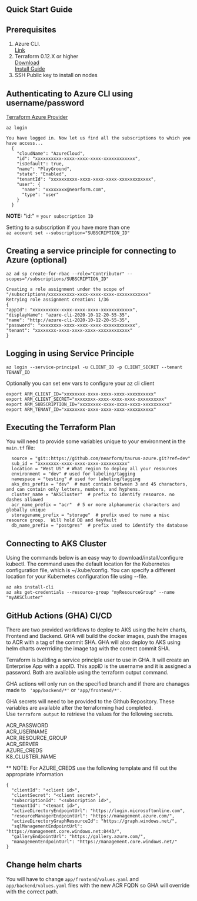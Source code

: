 Quick Start Guide
---


Prerequisites
---
 1. Azure CLI.    
 [Link](https://docs.microsoft.com/en-us/cli/azure/install-azure-cli)
 2. Terraform 0.12.X or higher  
    [Download](https://releases.hashicorp.com/terraform/)  
    [Install Guide](https://learn.hashicorp.com/tutorials/terraform/install-cli?in=terraform/azure-get-started)
3. SSH Public key to install on nodes  

Authenticating to Azure CLI using username/password  
---
[Terraform Azure Provider](https://www.terraform.io/docs/providers/azurerm/guides/service_principal_client_secret.html)

```az login```  

``` 
You have logged in. Now let us find all the subscriptions to which you have access...  
  {
    "cloudName": "AzureCloud",  
    "id": "xxxxxxxxxx-xxxx-xxxx-xxxx-xxxxxxxxxxxx",  
    "isDefault": true,  
    "name": "PlayGround",  
    "state": "Enabled",  
    "tenantId": "xxxxxxxxxx-xxxx-xxxx-xxxx-xxxxxxxxxxxx",  
    "user": {  
      "name": "xxxxxxxx@nearform.com",  
      "type": "user"  
    }  
  }  
  ```  
**NOTE:**  "id:" = ```your subscription ID```  

Setting to a subscription if you have more than one  
```az account set --subscription="SUBSCRIPTION_ID"```  

Creating a service principle for connecting to Azure (optional)
---

```az ad sp create-for-rbac --role="Contributor" --scopes="/subscriptions/SUBSCRIPTION_ID"```  

  ```
  Creating a role assignment under the scope of "/subscriptions/xxxxxxxxxx-xxxx-xxxx-xxxx-xxxxxxxxxxxx"
  Retrying role assignment creation: 1/36
{
  "appId": "xxxxxxxxxx-xxxx-xxxx-xxxx-xxxxxxxxxxxx",
  "displayName": "azure-cli-2020-10-12-20-55-35",
  "name": "http://azure-cli-2020-10-12-20-55-35",
  "password": "xxxxxxxx-xxxx-xxxx-xxxx-xxxxxxxxxxxx",
  "tenant": "xxxxxxxx-xxxx-xxxx-xxxx-xxxxxxxxxxxx"
}
```
Logging in using Service Principle 
---
```az login --service-principal -u CLIENT_ID -p CLIENT_SECRET --tenant TENANT_ID```

Optionally you can set env vars to configure your az cli client  
```
export ARM_CLIENT_ID="xxxxxxxx-xxxx-xxxx-xxxx-xxxxxxxxxx"  
export ARM_CLIENT_SECRET="xxxxxxxx-xxxx-xxxx-xxxx-xxxxxxxxxx"   
export ARM_SUBSCRIPTION_ID="xxxxxxxx-xxxx-xxxx-xxxx-xxxxxxxxxx"  
export ARM_TENANT_ID="xxxxxxxx-xxxx-xxxx-xxxx-xxxxxxxxxx"   
```
Executing the Terraform Plan
---
You will need to provide some variables unique to your environment in the ``` main.tf ``` file:  
```
  source = "git::https://github.com/nearform/taurus-azure.git?ref=dev"  
  sub_id = "xxxxxxxx-xxxx-xxxx-xxxx-xxxxxxxxxx"  
  location = "West US" # What region to deploy all your resources  
  environment = "dev" # used for labeling/tagging
  namespace = "testing" # used for labeling/tagging 
  aks_dns_prefix = "dev"  # must contain between 3 and 45 characters, and can contain only letters, numbers, and hyphens.   
  cluster_name = "AKSCluster"  # prefix to identify resource. no dashes allowed   
  acr_name_prefix = "acr"  # 5 or more alphanumeric characters and globally unique  
  storagename_prefix = "storage"  # prefix used to name a misc resource group.  Will hold DB and KeyVault
  db_name_prefix = "postgres"  # prefix used to identify the database
```
Connecting to AKS Cluster
---

Using the commands below is an easy way to download/install/configure kubectl.  The command uses the default location for the Kubernetes configuration file, which is ~/.kube/config. You can specify a different location for your Kubernetes configuration file using --file.
```
az aks install-cli  
az aks get-credentials --resource-group "myResourceGroup" --name "myAKSCluster"   
```

GitHub Actions (GHA) CI/CD
---

There are two provided workflows to deploy to AKS using the helm charts, Frontend and Backend.  GHA will build the docker images, push the images to ACR with a tag of the commit SHA.  GHA will also deploy to AKS using helm charts overrriding the image tag with the correct commit SHA.  

Terraform is building a service principle user to use in GHA.  It will create an Enterprise App with a appID.  This appID is the username and it is assigned a password.  Both are available using the terraform output command.  

GHA actions will only run on the specified branch and if there are chanages made to ```  'app/backend/*' ```  or  ``` 'app/frontend/*'.  ```    

GHA secrets will need to be provided to the Github Repository.  These variables are available after the terraforming had completed.  
Use ``` terraform output ``` to retrieve the values for the following secrets.

ACR_PASSWORD  
ACR_USERNAME  
ACR_RESOURCE_GROUP  
ACR_SERVER  
AZURE_CREDS  
K8_CLUSTER_NAME  

** NOTE: For AZURE_CREDS use the following template and fill out the appropriate information
``` 
{
  "clientId": "<client id>",
  "clientSecret": "<client secret>",
  "subscriptionId": "<subscription id>",
  "tenantId": "<tenant id>",
  "activeDirectoryEndpointUrl": "https://login.microsoftonline.com",
  "resourceManagerEndpointUrl": "https://management.azure.com/",
  "activeDirectoryGraphResourceId": "https://graph.windows.net/",
  "sqlManagementEndpointUrl": "https://management.core.windows.net:8443/",
  "galleryEndpointUrl": "https://gallery.azure.com/",
  "managementEndpointUrl": "https://management.core.windows.net/"
}
```
Change helm charts
---

You will have to change ```app/frontend/values.yaml``` and ```app/backend/values.yaml```  files with the new ACR FQDN so GHA will override with the correct path.
